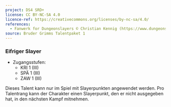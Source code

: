 ```yaml
---
project: DS4 SRD+
license: CC BY-NC-SA 4.0
licence-ref: https://creativecommons.org/licenses/by-nc-sa/4.0/
references: 
  - Fanwerk for Dungeonslayers © Christian Kennig (https://www.dungeonslayers.net/)
source: Bruder Grimms Talentpaket 1
---
```


### Eifriger Slayer

- Zugangsstufen:
  - KRI 1 (III)
  - SPÄ 1 (III)
  - ZAW 1 (III)

Dieses Talent kann nur im Spiel mit Slayerpunkten angewendet werden. Pro Talentrang kann der Charakter einen Slayerpunkt, den er nicht ausgegeben hat, in den nächsten Kampf mitnehmen.

